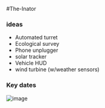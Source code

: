 #The-Inator

### ideas
- Automated turret 
- Ecological survey
- Phone unplugger
- solar tracker
- Vehicle HUD
- wind turbine (w/weather sensors)


### Key dates
![image](https://github.com/BluDolphin/The-Inator/assets/115663810/7841a238-6689-4285-ab5f-e7535e55c450)
